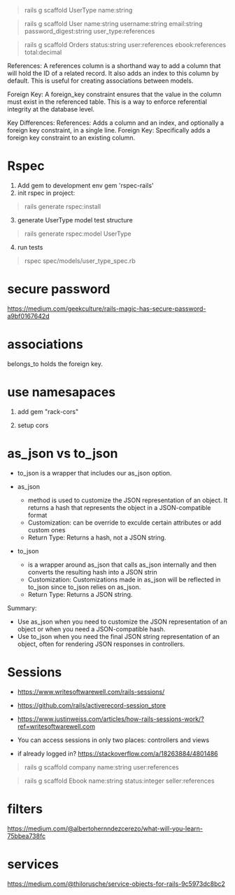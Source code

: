 > rails g scaffold UserType name:string 

> rails g scaffold User name:string username:string email:string password_digest:string user_type:references

> rails g scaffold Orders status:string user:references ebook:references total:decimal

References:
A references column is a shorthand way to add a column that will hold the ID of a related record. It also adds an index to this column by default. This is useful for creating associations between models.

Foreign Key:
A foreign_key constraint ensures that the value in the column must exist in the referenced table. This is a way to enforce referential integrity at the database level.

Key Differences: 
References: Adds a column and an index, and optionally a foreign key constraint, in a single line.
Foreign Key: Specifically adds a foreign key constraint to an existing column.

# Rspec
1. Add gem to development env
  gem 'rspec-rails' 
2. init rspec in project: 
  > rails generate rspec:install
3. generate UserType model test structure
  > rails generate rspec:model UserType
4. run tests 
  > rspec spec/models/user_type_spec.rb

# secure password 
https://medium.com/geekculture/rails-magic-has-secure-password-a9bf0167642d 

# associations 
belongs_to holds the foreign key.

# use namesapaces 

1. add gem "rack-cors"

2. setup cors 


# as_json vs to_json

- to_json is a wrapper that includes our as_json option.

- as_json
  - method is used to customize the JSON representation of an object. It returns a hash that represents the object in a JSON-compatible format
  - Customization: can be override to exculde certain attributes or add custom ones 
  - Return Type: Returns a hash, not a JSON string.

- to_json
  - is a wrapper around as_json that calls as_json internally and then converts the resulting hash into a JSON strin
  - Customization: Customizations made in as_json will be reflected in to_json since to_json relies on as_json.
  - Return Type: Returns a JSON string.

Summary: 
- Use as_json when you need to customize the JSON representation of an object or when you need a JSON-compatible hash.
- Use to_json when you need the final JSON string representation of an object, often for rendering JSON responses in controllers.


# Sessions 
- https://www.writesoftwarewell.com/rails-sessions/
- https://github.com/rails/activerecord-session_store 
- https://www.justinweiss.com/articles/how-rails-sessions-work/?ref=writesoftwarewell.com

- You can access sessions in only two places: controllers and views 

- if already logged in? https://stackoverflow.com/a/18263884/4801486

> rails g scaffold company name:string user:references

> rails g scaffold Ebook name:string status:integer seller:references


# filters
https://medium.com/@albertohernndezcerezo/what-will-you-learn-75bbea738fc


# services 
https://medium.com/@thilorusche/service-objects-for-rails-9c5973dc8bc2 